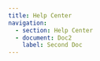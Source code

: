 ```yaml
---
title: Help Center
navigation:
  - section: Help Center
  - document: Doc2
    label: Second Doc
---
```


